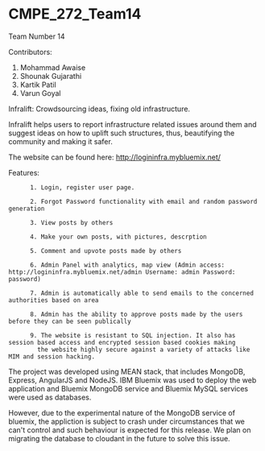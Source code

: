 # CMPE_272_Team14
Team Number 14

Contributors:
1. Mohammad Awaise 
2. Shounak Gujarathi
3. Kartik Patil 
4. Varun Goyal 

Infralift: Crowdsourcing ideas, fixing old infrastructure.

Infralift helps users to report infrastructure related issues around them and suggest ideas on how to uplift such structures,
thus, beautifying the community and making it safer.

The website can be found here:
http://logininfra.mybluemix.net/

Features: 

          1. Login, register user page.
          
          2. Forgot Password functionality with email and random password generation
          
          3. View posts by others
          
          4. Make your own posts, with pictures, descrption
          
          5. Comment and upvote posts made by others
          
          6. Admin Panel with analytics, map view (Admin access: http://logininfra.mybluemix.net/admin Username: admin Password: password)
          
          7. Admin is automatically able to send emails to the concerned authorities based on area
          
          8. Admin has the ability to approve posts made by the users before they can be seen publically
          
          9. The website is resistant to SQL injection. It also has session based access and encrypted session based cookies making 
            the website highly secure against a variety of attacks like MIM and session hacking.
            

The project was developed using MEAN stack, that includes MongoDB, Express, AngularJS and NodeJS.
IBM Bluemix was used to deploy the web application and Bluemix MongoDB service and Bluemix MySQL services were used as databases.


However, due to the experimental nature of the MongoDB service of bluemix, the appliction is subject to crash under circumstances that
we can't control and such behaviour is expected for this release. We plan on migrating the database to cloudant in the future to solve this issue.

